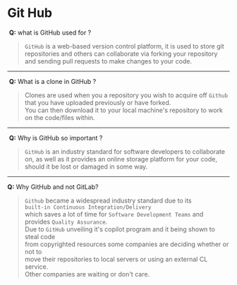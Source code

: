 # Git Hub
​
**Q:** what is GitHub used for ?
​
> `GitHub` is a web-based version control platform, it is used to store git repositories and others can collaborate via forking your repository and sending pull requests to make changes to your code.
​
---
​
**Q:** What is a clone in GitHub ?
​
​
> Clones are used when you a repository you wish to acquire off `Github` that you have uploaded previously or have forked.<br>
You can then download it to your local machine's repository to work on the code/files within.
​
---
​
**Q:** Why is GitHub so important ?
​
> `GitHub` is an industry standard for software developers to collaborate on, as well as it provides an online storage platform for your code, should it be lost or damaged in some way.
​
---

**Q:** Why GitHub and not GitLab?
> `Github` became a widespread industry standard due to its <br> `built-in Continuous Integration/Delivery`<br> which saves a lot of time for `Software Development Teams` and provides `Quality Assurance`. <br>
Due to `GitHub` unveiling it's copilot program and it being shown to steal code <br>from copyrighted resources 
some companies are deciding whether or not to<br> move their repositories to local servers
or using an external CL service. <br>Other companies are waiting or don't care.